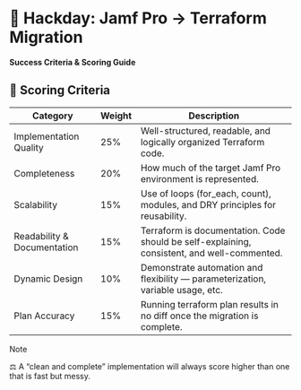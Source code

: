 # 🧠 Hackday: Jamf Pro → Terraform Migration

**Success Criteria & Scoring Guide**

## 🧮 Scoring Criteria

| Category                    | Weight | Description                                                                                 |
| --------------------------- | ------ | ------------------------------------------------------------------------------------------- |
| Implementation Quality      | 25%    | Well-structured, readable, and logically organized Terraform code.                          |
| Completeness                | 20%    | How much of the target Jamf Pro environment is represented.                                 |
| Scalability                 | 15%    | Use of loops (for_each, count), modules, and DRY principles for reusability.                |
| Readability & Documentation | 15%    | Terraform is documentation. Code should be self-explaining, consistent, and well-commented. |
| Dynamic Design              | 10%    | Demonstrate automation and flexibility — parameterization, variable usage, etc.             |
| Plan Accuracy               | 15%    | Running terraform plan results in no diff once the migration is complete.                   |

> [!NOTE]
> ⚖️ A “clean and complete” implementation will always score higher than one that is fast but messy.
